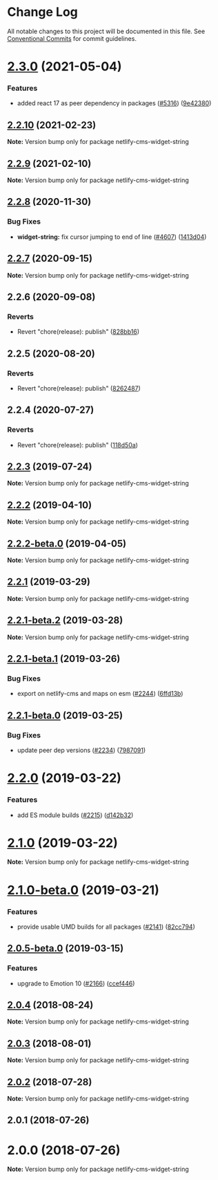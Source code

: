 # Change Log

All notable changes to this project will be documented in this file.
See [Conventional Commits](https://conventionalcommits.org) for commit guidelines.

# [2.3.0](https://github.com/decaporg/decap-cms/tree/master/packages/netlify-cms-widget-string/compare/netlify-cms-widget-string@2.2.10...netlify-cms-widget-string@2.3.0) (2021-05-04)


### Features

* added react 17 as peer dependency in packages ([#5316](https://github.com/decaporg/decap-cms/tree/master/packages/netlify-cms-widget-string/issues/5316)) ([9e42380](https://github.com/decaporg/decap-cms/tree/master/packages/netlify-cms-widget-string/commit/9e423805707321396eec137f5b732a5b07a0dd3f))





## [2.2.10](https://github.com/decaporg/decap-cms/tree/master/packages/netlify-cms-widget-string/compare/netlify-cms-widget-string@2.2.9...netlify-cms-widget-string@2.2.10) (2021-02-23)

**Note:** Version bump only for package netlify-cms-widget-string





## [2.2.9](https://github.com/decaporg/decap-cms/tree/master/packages/netlify-cms-widget-string/compare/netlify-cms-widget-string@2.2.8...netlify-cms-widget-string@2.2.9) (2021-02-10)

**Note:** Version bump only for package netlify-cms-widget-string





## [2.2.8](https://github.com/decaporg/decap-cms/tree/master/packages/netlify-cms-widget-string/compare/netlify-cms-widget-string@2.2.7...netlify-cms-widget-string@2.2.8) (2020-11-30)


### Bug Fixes

* **widget-string:** fix cursor jumping to end of line ([#4607](https://github.com/decaporg/decap-cms/tree/master/packages/netlify-cms-widget-string/issues/4607)) ([1413d04](https://github.com/decaporg/decap-cms/tree/master/packages/netlify-cms-widget-string/commit/1413d04d7dc51156d975f9b2f604749cfbc32a73))





## [2.2.7](https://github.com/decaporg/decap-cms/tree/master/packages/netlify-cms-widget-string/compare/netlify-cms-widget-string@2.2.6...netlify-cms-widget-string@2.2.7) (2020-09-15)

**Note:** Version bump only for package netlify-cms-widget-string





## 2.2.6 (2020-09-08)


### Reverts

* Revert "chore(release): publish" ([828bb16](https://github.com/decaporg/decap-cms/tree/master/packages/netlify-cms-widget-string/commit/828bb16415b8c22a34caa19c50c38b24ffe9ceae))





## 2.2.5 (2020-08-20)


### Reverts

* Revert "chore(release): publish" ([8262487](https://github.com/decaporg/decap-cms/tree/master/packages/netlify-cms-widget-string/commit/82624879ccbcb16610090041db28f00714d924c8))





## 2.2.4 (2020-07-27)


### Reverts

* Revert "chore(release): publish" ([118d50a](https://github.com/decaporg/decap-cms/tree/master/packages/netlify-cms-widget-string/commit/118d50a7a70295f25073e564b5161aa2b9883056))





## [2.2.3](https://github.com/decaporg/decap-cms/tree/master/packages/netlify-cms-widget-string/compare/netlify-cms-widget-string@2.2.2...netlify-cms-widget-string@2.2.3) (2019-07-24)

**Note:** Version bump only for package netlify-cms-widget-string





## [2.2.2](https://github.com/decaporg/decap-cms/tree/master/packages/netlify-cms-widget-string/compare/netlify-cms-widget-string@2.2.2-beta.0...netlify-cms-widget-string@2.2.2) (2019-04-10)

**Note:** Version bump only for package netlify-cms-widget-string





## [2.2.2-beta.0](https://github.com/decaporg/decap-cms/tree/master/packages/netlify-cms-widget-string/compare/netlify-cms-widget-string@2.2.1...netlify-cms-widget-string@2.2.2-beta.0) (2019-04-05)

**Note:** Version bump only for package netlify-cms-widget-string





## [2.2.1](https://github.com/decaporg/decap-cms/tree/master/packages/netlify-cms-widget-string/compare/netlify-cms-widget-string@2.2.1-beta.2...netlify-cms-widget-string@2.2.1) (2019-03-29)

**Note:** Version bump only for package netlify-cms-widget-string





## [2.2.1-beta.2](https://github.com/decaporg/decap-cms/tree/master/packages/netlify-cms-widget-string/compare/netlify-cms-widget-string@2.2.1-beta.1...netlify-cms-widget-string@2.2.1-beta.2) (2019-03-28)

**Note:** Version bump only for package netlify-cms-widget-string





## [2.2.1-beta.1](https://github.com/decaporg/decap-cms/tree/master/packages/netlify-cms-widget-string/compare/netlify-cms-widget-string@2.2.1-beta.0...netlify-cms-widget-string@2.2.1-beta.1) (2019-03-26)


### Bug Fixes

* export on netlify-cms and maps on esm ([#2244](https://github.com/decaporg/decap-cms/tree/master/packages/netlify-cms-widget-string/issues/2244)) ([6ffd13b](https://github.com/decaporg/decap-cms/tree/master/packages/netlify-cms-widget-string/commit/6ffd13b))





## [2.2.1-beta.0](https://github.com/decaporg/decap-cms/tree/master/packages/netlify-cms-widget-string/compare/netlify-cms-widget-string@2.2.0...netlify-cms-widget-string@2.2.1-beta.0) (2019-03-25)


### Bug Fixes

* update peer dep versions ([#2234](https://github.com/decaporg/decap-cms/tree/master/packages/netlify-cms-widget-string/issues/2234)) ([7987091](https://github.com/decaporg/decap-cms/tree/master/packages/netlify-cms-widget-string/commit/7987091))





# [2.2.0](https://github.com/decaporg/decap-cms/tree/master/packages/netlify-cms-widget-string/compare/netlify-cms-widget-string@2.1.0...netlify-cms-widget-string@2.2.0) (2019-03-22)


### Features

* add ES module builds ([#2215](https://github.com/decaporg/decap-cms/tree/master/packages/netlify-cms-widget-string/issues/2215)) ([d142b32](https://github.com/decaporg/decap-cms/tree/master/packages/netlify-cms-widget-string/commit/d142b32))





# [2.1.0](https://github.com/decaporg/decap-cms/tree/master/packages/netlify-cms-widget-string/compare/netlify-cms-widget-string@2.1.0-beta.0...netlify-cms-widget-string@2.1.0) (2019-03-22)

**Note:** Version bump only for package netlify-cms-widget-string





# [2.1.0-beta.0](https://github.com/decaporg/decap-cms/tree/master/packages/netlify-cms-widget-string/compare/netlify-cms-widget-string@2.0.5-beta.0...netlify-cms-widget-string@2.1.0-beta.0) (2019-03-21)


### Features

* provide usable UMD builds for all packages ([#2141](https://github.com/decaporg/decap-cms/tree/master/packages/netlify-cms-widget-string/issues/2141)) ([82cc794](https://github.com/decaporg/decap-cms/tree/master/packages/netlify-cms-widget-string/commit/82cc794))





## [2.0.5-beta.0](https://github.com/decaporg/decap-cms/tree/master/packages/netlify-cms-widget-string/compare/netlify-cms-widget-string@2.0.4...netlify-cms-widget-string@2.0.5-beta.0) (2019-03-15)


### Features

* upgrade to Emotion 10 ([#2166](https://github.com/decaporg/decap-cms/tree/master/packages/netlify-cms-widget-string/issues/2166)) ([ccef446](https://github.com/decaporg/decap-cms/tree/master/packages/netlify-cms-widget-string/commit/ccef446))





<a name="2.0.4"></a>
## [2.0.4](https://github.com/decaporg/decap-cms/tree/master/packages/netlify-cms-widget-string/compare/netlify-cms-widget-string@2.0.3...netlify-cms-widget-string@2.0.4) (2018-08-24)




**Note:** Version bump only for package netlify-cms-widget-string

<a name="2.0.3"></a>
## [2.0.3](https://github.com/decaporg/decap-cms/tree/master/packages/netlify-cms-widget-string/compare/netlify-cms-widget-string@2.0.2...netlify-cms-widget-string@2.0.3) (2018-08-01)




**Note:** Version bump only for package netlify-cms-widget-string

<a name="2.0.2"></a>
## [2.0.2](https://github.com/decaporg/decap-cms/tree/master/packages/netlify-cms-widget-string/compare/netlify-cms-widget-string@2.0.1...netlify-cms-widget-string@2.0.2) (2018-07-28)




**Note:** Version bump only for package netlify-cms-widget-string

<a name="2.0.1"></a>
## 2.0.1 (2018-07-26)



<a name="2.0.0"></a>
# 2.0.0 (2018-07-26)




**Note:** Version bump only for package netlify-cms-widget-string
